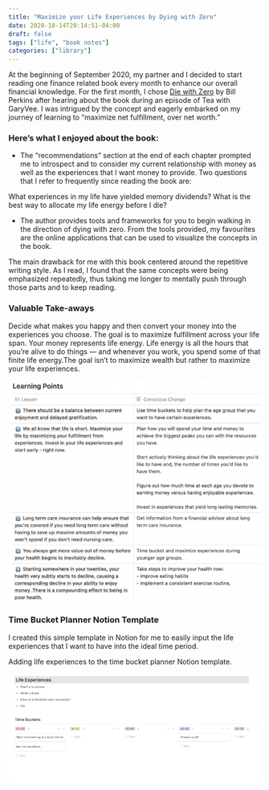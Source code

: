 ```yaml
---
title: "Maximize your Life Experiences by Dying with Zero"
date: 2020-10-14T20:14:51-04:00
draft: false
tags: ["life", "book notes"]
categories: ["library"]
---
```


At the beginning of September 2020, my partner and I decided to start reading one finance related book every month to enhance our overall financial knowledge. For the first month, I chose [Die with Zero](https://www.amazon.com/Die-Zero-Getting-Your-Money/dp/0358099765/ref=sr_1_1?dchild=1&keywords=die+with+zero&qid=1602731795&sr=8-1) by Bill Perkins after hearing about the book during an episode of Tea with GaryVee. I was intrigued by the concept and eagerly embarked on my journey of learning to “maximize net fulfillment, over net worth.”

### Here’s what I enjoyed about the book:

- The “recommendations” section at the end of each chapter prompted me to introspect and to consider my current relationship with money as well as the experiences that I want money to provide. Two questions that I refer to frequently since reading the book are:

What experiences in my life have yielded memory dividends? What is the best way to allocate my life energy before I die?

- The author provides tools and frameworks for you to begin walking in the direction of dying with zero. From the tools provided, my favourites are the online applications that can be used to visualize the concepts in the book.

The main drawback for me with this book centered around the repetitive writing style. As I read, I found that the same concepts were being emphasized repeatedly, thus taking me longer to mentally push through those parts and to keep reading.

### Valuable Take-aways

Decide what makes you happy and then convert your money into the experiences you choose. The goal is to maximize fulfillment across your life span. Your money represents life energy. Life energy is all the hours that you’re alive to do things — and whenever you work, you spend some of that finite life energy.The goal isn’t to maximize wealth but rather to maximize your life experiences.

![Die with zero](/static/img/die-with-zero/diewithzero.png)

### Time Bucket Planner Notion Template

I created this simple template in Notion for me to easily input the life experiences that I want to have into the ideal time period.

Adding life experiences to the time bucket planner Notion template.

![Time bucket planner](/static/img/time-bucket-planner.gif)